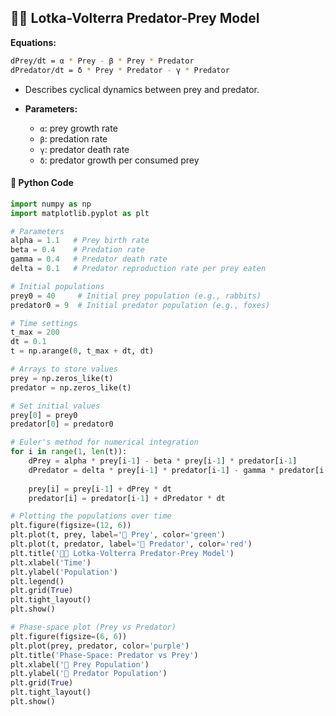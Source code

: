 ## 🐇🦊 Lotka-Volterra Predator-Prey Model

**Equations:**

```bash
dPrey/dt = α * Prey - β * Prey * Predator  
dPredator/dt = δ * Prey * Predator - γ * Predator
```

* Describes cyclical dynamics between prey and predator.
* **Parameters:**

  * `α`: prey growth rate
  * `β`: predation rate
  * `γ`: predator death rate
  * `δ`: predator growth per consumed prey

#### 🐍 Python Code

```python
import numpy as np
import matplotlib.pyplot as plt

# Parameters
alpha = 1.1   # Prey birth rate
beta = 0.4    # Predation rate
gamma = 0.4   # Predator death rate
delta = 0.1   # Predator reproduction rate per prey eaten

# Initial populations
prey0 = 40     # Initial prey population (e.g., rabbits)
predator0 = 9  # Initial predator population (e.g., foxes)

# Time settings
t_max = 200
dt = 0.1
t = np.arange(0, t_max + dt, dt)

# Arrays to store values
prey = np.zeros_like(t)
predator = np.zeros_like(t)

# Set initial values
prey[0] = prey0
predator[0] = predator0

# Euler's method for numerical integration
for i in range(1, len(t)):
    dPrey = alpha * prey[i-1] - beta * prey[i-1] * predator[i-1]
    dPredator = delta * prey[i-1] * predator[i-1] - gamma * predator[i-1]
    
    prey[i] = prey[i-1] + dPrey * dt
    predator[i] = predator[i-1] + dPredator * dt

# Plotting the populations over time
plt.figure(figsize=(12, 6))
plt.plot(t, prey, label='🐇 Prey', color='green')
plt.plot(t, predator, label='🦊 Predator', color='red')
plt.title('🐇🦊 Lotka-Volterra Predator-Prey Model')
plt.xlabel('Time')
plt.ylabel('Population')
plt.legend()
plt.grid(True)
plt.tight_layout()
plt.show()

# Phase-space plot (Prey vs Predator)
plt.figure(figsize=(6, 6))
plt.plot(prey, predator, color='purple')
plt.title('Phase-Space: Predator vs Prey')
plt.xlabel('🐇 Prey Population')
plt.ylabel('🦊 Predator Population')
plt.grid(True)
plt.tight_layout()
plt.show()
```
